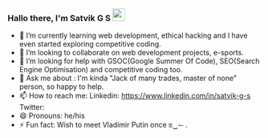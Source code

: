 ### Hallo there, I'm Satvik G S  <img src="https://media.giphy.com/media/hvRJCLFzcasrR4ia7z/giphy.gif" width="25px">




- 🌱 I’m currently learning web development, ethical hacking and I have even started exploring competitive coding.
- 👯 I’m looking to collaborate on web development projects, e-sports. 
- 🤔 I’m looking for help with GSOC(Google Summer Of Code), SEO(Search Engine Optimisation) and competitive coding too.
- 💬 Ask me about : I'm kinda "Jack of many trades, master of none" person, so happy to help.
- 📫 How to reach me: Linkedin: https://www.linkedin.com/in/satvik-g-s Twitter:
- 😄 Pronouns: he/his
- ⚡ Fun fact: Wish to meet Vladimir Putin once ಠ‿↼ .  

